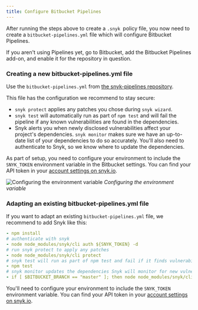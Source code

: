 ```yaml
---
title: Configure Bitbucket Pipelines
---
```


After running the steps above to create a `.snyk `policy file, you now need to create a `bitbucket-pipelines.yml` file which will configure Bitbucket Pipelines.

If you aren't using Pipelines yet, go to Bitbucket, add the Bitbucket Pipelines add-on, and enable it for the repository in question. 

### Creating a new bitbucket-pipelines.yml file

Use the `bitbucket-pipelines.yml` from [the snyk-pipelines repository](https://bitbucket.org/snyk/snyk-pipelines/src/).

This file has the configuration we recommend to stay secure:

* `snyk protect` applies any patches you chose during `snyk wizard`. 
* `snyk test` will automatically run as part of `npm test` and will fail the pipeline if any known vulnerabilities are found in the dependencies.
* Snyk alerts you when newly disclosed vulnerabilities affect your project's dependencies. `snyk monitor` makes sure we have an up-to-date list of your dependencies to do so accurately. You'll also need to authenticate to Snyk, so we know where to update the dependencies.

As part of setup, you need to configure your environment to include the `SNYK_TOKEN` environment variable in the Bitbucket settings. You can find your API token in your [account settings on snyk.io](https://snyk.io/account/). 

![Configuring the environment variable](http://res.cloudinary.com/snyk/image/upload/c_scale,w_500/v1475078005/Configure_env_var_on_BB.png)
*Configuring the environment variable*

### Adapting an existing bitbucket-pipelines.yml file

If you want to adapt an existing `bitbucket-pipelines.yml` file, we recommend to add Snyk like this:

```yaml
- npm install
# authenticate with snyk
- node node_modules/snyk/cli auth ${SNYK_TOKEN} -d
# run snyk protect to apply any patches
- node node_modules/snyk/cli protect
# snyk test will run as part of npm test and fail if it finds vulnerabilities
- npm test
# snyk monitor updates the dependencies Snyk will monitor for new vulnerabilities
- if [ $BITBUCKET_BRANCH == "master" ]; then node node_modules/snyk/cli monitor; fi; 
```
You'll need to configure your environment to include the `SNYK_TOKEN` environment variable. You can find your API token in your [account settings on snyk.io](https://snyk.io/account/). 
